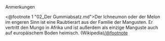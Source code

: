 <div class="anmerkungen">Anmerkungen</div>

<@footnote 1 "02_Der Gummiabsatz.md">Der Ichneumon oder der Melon im engeren
Sinn ist eine Raubtierart aus der Familie der Mangusten. Er vertritt den Mungo
in Afrika und ist außerdem als einzige Manguste auch auf europäischem Boden
heimisch. (Wikipedia)</@footnote>

